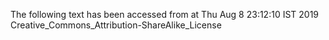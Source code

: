 The following text has been accessed from at Thu Aug 8 23:12:10 IST 2019
Creative_Commons_Attribution-ShareAlike_License
